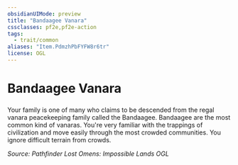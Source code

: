 ```yaml
---
obsidianUIMode: preview
title: "Bandaagee Vanara"
cssclasses: pf2e,pf2e-action
tags:
  - trait/common
aliases: "Item.PdmzhPbFYFW8r6tr"
license: OGL
---
```

# Bandaagee Vanara

### 






Your family is one of many who claims to be descended from the regal vanara peacekeeping family called the Bandaagee. Bandaagee are the most common kind of vanaras. You're very familiar with the trappings of civilization and move easily through the most crowded communities. You ignore difficult terrain from crowds.

*Source: Pathfinder Lost Omens: Impossible Lands*
*OGL*
